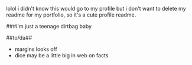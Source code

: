 lolol i didn't know this would go to my profile but i don't want to delete my readme for my portfolio, so it's a cute profile readme.  

###i'm just a teenage dirtbag baby

##to/da##
- margins looks off
- dice may be a little big in web on facts